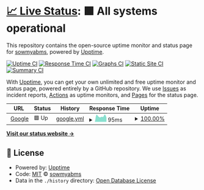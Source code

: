 # [📈 Live Status](https://demo.upptime.js.org): <!--live status--> **🟩 All systems operational**

This repository contains the open-source uptime monitor and status page for [sowmyabms](https://demo.upptime.js.org), powered by [Upptime](https://github.com/upptime/upptime).

[![Uptime CI](https://github.com/sowmyabms/upptime/workflows/Uptime%20CI/badge.svg)](https://github.com/sowmyabms/upptime/actions?query=workflow%3A%22Uptime+CI%22)
[![Response Time CI](https://github.com/sowmyabms/upptime/workflows/Response%20Time%20CI/badge.svg)](https://github.com/sowmyabms/upptime/actions?query=workflow%3A%22Response+Time+CI%22)
[![Graphs CI](https://github.com/sowmyabms/upptime/workflows/Graphs%20CI/badge.svg)](https://github.com/sowmyabms/upptime/actions?query=workflow%3A%22Graphs+CI%22)
[![Static Site CI](https://github.com/sowmyabms/upptime/workflows/Static%20Site%20CI/badge.svg)](https://github.com/sowmyabms/upptime/actions?query=workflow%3A%22Static+Site+CI%22)
[![Summary CI](https://github.com/sowmyabms/upptime/workflows/Summary%20CI/badge.svg)](https://github.com/sowmyabms/upptime/actions?query=workflow%3A%22Summary+CI%22)

With [Upptime](https://upptime.js.org), you can get your own unlimited and free uptime monitor and status page, powered entirely by a GitHub repository. We use [Issues](https://github.com/sowmyabms/upptime/issues) as incident reports, [Actions](https://github.com/sowmyabms/upptime/actions) as uptime monitors, and [Pages](https://demo.upptime.js.org) for the status page.

<!--start: status pages-->
<!-- This summary is generated by Upptime (https://github.com/upptime/upptime) -->
<!-- Do not edit this manually, your changes will be overwritten -->
<!-- prettier-ignore -->
| URL | Status | History | Response Time | Uptime |
| --- | ------ | ------- | ------------- | ------ |
| <img alt="" src="https://icons.duckduckgo.com/ip3/www.google.com.ico" height="13"> [Google](https://www.google.com) | 🟩 Up | [google.yml](https://github.com/sowmyabms/UppTime/commits/HEAD/history/google.yml) | <details><summary><img alt="Response time graph" src="./graphs/google/response-time-week.png" height="20"> 95ms</summary><br><a href="https://demo.upptime.js.org/history/google"><img alt="Response time 100" src="https://img.shields.io/endpoint?url=https%3A%2F%2Fraw.githubusercontent.com%2Fsowmyabms%2FUppTime%2FHEAD%2Fapi%2Fgoogle%2Fresponse-time.json"></a><br><a href="https://demo.upptime.js.org/history/google"><img alt="24-hour response time 106" src="https://img.shields.io/endpoint?url=https%3A%2F%2Fraw.githubusercontent.com%2Fsowmyabms%2FUppTime%2FHEAD%2Fapi%2Fgoogle%2Fresponse-time-day.json"></a><br><a href="https://demo.upptime.js.org/history/google"><img alt="7-day response time 95" src="https://img.shields.io/endpoint?url=https%3A%2F%2Fraw.githubusercontent.com%2Fsowmyabms%2FUppTime%2FHEAD%2Fapi%2Fgoogle%2Fresponse-time-week.json"></a><br><a href="https://demo.upptime.js.org/history/google"><img alt="30-day response time 102" src="https://img.shields.io/endpoint?url=https%3A%2F%2Fraw.githubusercontent.com%2Fsowmyabms%2FUppTime%2FHEAD%2Fapi%2Fgoogle%2Fresponse-time-month.json"></a><br><a href="https://demo.upptime.js.org/history/google"><img alt="1-year response time 100" src="https://img.shields.io/endpoint?url=https%3A%2F%2Fraw.githubusercontent.com%2Fsowmyabms%2FUppTime%2FHEAD%2Fapi%2Fgoogle%2Fresponse-time-year.json"></a></details> | <details><summary><a href="https://demo.upptime.js.org/history/google">100.00%</a></summary><a href="https://demo.upptime.js.org/history/google"><img alt="All-time uptime 100.00%" src="https://img.shields.io/endpoint?url=https%3A%2F%2Fraw.githubusercontent.com%2Fsowmyabms%2FUppTime%2FHEAD%2Fapi%2Fgoogle%2Fuptime.json"></a><br><a href="https://demo.upptime.js.org/history/google"><img alt="24-hour uptime 100.00%" src="https://img.shields.io/endpoint?url=https%3A%2F%2Fraw.githubusercontent.com%2Fsowmyabms%2FUppTime%2FHEAD%2Fapi%2Fgoogle%2Fuptime-day.json"></a><br><a href="https://demo.upptime.js.org/history/google"><img alt="7-day uptime 100.00%" src="https://img.shields.io/endpoint?url=https%3A%2F%2Fraw.githubusercontent.com%2Fsowmyabms%2FUppTime%2FHEAD%2Fapi%2Fgoogle%2Fuptime-week.json"></a><br><a href="https://demo.upptime.js.org/history/google"><img alt="30-day uptime 100.00%" src="https://img.shields.io/endpoint?url=https%3A%2F%2Fraw.githubusercontent.com%2Fsowmyabms%2FUppTime%2FHEAD%2Fapi%2Fgoogle%2Fuptime-month.json"></a><br><a href="https://demo.upptime.js.org/history/google"><img alt="1-year uptime 99.99%" src="https://img.shields.io/endpoint?url=https%3A%2F%2Fraw.githubusercontent.com%2Fsowmyabms%2FUppTime%2FHEAD%2Fapi%2Fgoogle%2Fuptime-year.json"></a></details>

<!--end: status pages-->

[**Visit our status website →**](https://demo.upptime.js.org)

## 📄 License

- Powered by: [Upptime](https://github.com/upptime/upptime)
- Code: [MIT](./LICENSE) © [sowmyabms](https://demo.upptime.js.org)
- Data in the `./history` directory: [Open Database License](https://opendatacommons.org/licenses/odbl/1-0/)
